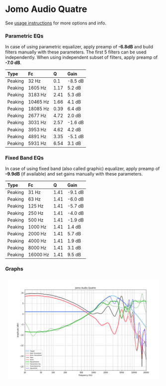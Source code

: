 # Jomo Audio Quatre
See [usage instructions](https://github.com/jaakkopasanen/AutoEq#usage) for more options and info.

### Parametric EQs
In case of using parametric equalizer, apply preamp of **-6.8dB** and build filters manually
with these parameters. The first 5 filters can be used independently.
When using independent subset of filters, apply preamp of **-7.0 dB**.

| Type    | Fc       |    Q | Gain    |
|:--------|:---------|:-----|:--------|
| Peaking | 32 Hz    | 0.1  | -8.5 dB |
| Peaking | 1605 Hz  | 1.17 | 5.2 dB  |
| Peaking | 3183 Hz  | 2.41 | 5.3 dB  |
| Peaking | 10465 Hz | 1.66 | 4.1 dB  |
| Peaking | 18085 Hz | 0.39 | 6.4 dB  |
| Peaking | 2677 Hz  | 4.72 | 2.0 dB  |
| Peaking | 3031 Hz  | 2.57 | -1.6 dB |
| Peaking | 3953 Hz  | 4.62 | 4.2 dB  |
| Peaking | 4891 Hz  | 3.35 | -5.1 dB |
| Peaking | 5931 Hz  | 6.54 | 3.1 dB  |

### Fixed Band EQs
In case of using fixed band (also called graphic) equalizer, apply preamp of **-9.9dB**
(if available) and set gains manually with these parameters.

| Type    | Fc       |    Q | Gain    |
|:--------|:---------|:-----|:--------|
| Peaking | 31 Hz    | 1.41 | -9.1 dB |
| Peaking | 63 Hz    | 1.41 | -6.0 dB |
| Peaking | 125 Hz   | 1.41 | -5.7 dB |
| Peaking | 250 Hz   | 1.41 | -4.0 dB |
| Peaking | 500 Hz   | 1.41 | -1.9 dB |
| Peaking | 1000 Hz  | 1.41 | 1.4 dB  |
| Peaking | 2000 Hz  | 1.41 | 5.7 dB  |
| Peaking | 4000 Hz  | 1.41 | 1.9 dB  |
| Peaking | 8000 Hz  | 1.41 | 3.1 dB  |
| Peaking | 16000 Hz | 1.41 | 9.5 dB  |

### Graphs
![](./Jomo%20Audio%20Quatre.png)